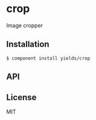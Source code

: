
# crop

  Image cropper

## Installation

    $ component install yields/crop

## API

   

## License

  MIT
